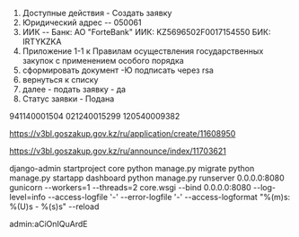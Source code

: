 1. Доступные действия - Создать заявку 
2. Юридический адрес -- 050061  
3. ИИК -- Банк: АО "ForteBank" ИИК: KZ5696502F0017154550 БИК: IRTYKZKA 
4. Приложение 1-1 к Правилам осуществления государственных закупок с применением особого порядка   
5. сформировать документ -Ю подписать через rsa
6. вернуться к списку
7. далее - подать заявку - да
8. Статус заявки - Подана                         

941140001504
021240015299
120540009382

https://v3bl.goszakup.gov.kz/ru/application/create/11608950

https://v3bl.goszakup.gov.kz/ru/announce/index/11703621


django-admin startproject core
python manage.py migrate
python manage.py startapp dashboard
python manage.py runserver 0.0.0.0:8080
gunicorn --workers=1 --threads=2 core.wsgi --bind 0.0.0.0:8080 --log-level=info --access-logfile '-' --error-logfile '-' --access-logformat "%(m)s: %(U)s - %(s)s" --reload


admin:aCiOnIQuArdE